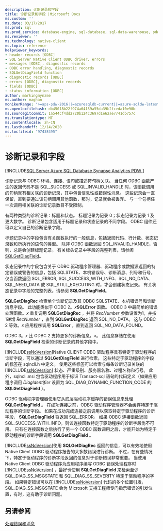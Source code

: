 ```yaml
---
description: 诊断记录和字段
title: 诊断记录和字段 |Microsoft Docs
ms.custom: ''
ms.date: 03/17/2017
ms.prod: sql
ms.prod_service: database-engine, sql-database, sql-data-warehouse, pdw
ms.reviewer: ''
ms.technology: native-client
ms.topic: reference
helpviewer_keywords:
- header records [ODBC]
- SQL Server Native Client ODBC driver, errors
- messages [ODBC], diagnostic records
- ODBC error handling, diagnostic records
- SQLGetDiagField function
- diagnostic records [ODBC]
- errors [ODBC], diagnostic records
- fields [ODBC]
- status information [ODBC]
author: markingmyname
ms.author: maghan
monikerRange: '>=aps-pdw-2016||=azuresqldb-current||=azure-sqldw-latest||>=sql-server-2016||>=sql-server-linux-2017||=azuresqldb-mi-current'
ms.openlocfilehash: db45018b22f974a64159a55da39b2fceda10e90b
ms.sourcegitcommit: 1a544cf4dd2720b124c3697d1e62ae7741db757c
ms.translationtype: MT
ms.contentlocale: zh-CN
ms.lasthandoff: 12/14/2020
ms.locfileid: "97438495"
---
```

# <a name="diagnostic-records-and-fields"></a>诊断记录和字段
[!INCLUDE[SQL Server Azure SQL Database Synapse Analytics PDW ](../../includes/applies-to-version/sql-asdb-asdbmi-asa-pdw.md)]

  诊断记录与 ODBC 环境、连接、语句或描述符句柄关联。 当任何 ODBC 函数产生的返回代码不是 SQL_SUCCESS 或 SQL_INVALID_HANDLE 时，该函数调用的句柄就有相关联的诊断记录，其中包含信息性或错误性消息。 这些记录会一直保留，直到要通过该句柄调用其他函数，那时，记录就会被丢弃。 与一个句柄任一次调用相关联的诊断记录数目不受限制。  
  
 有两种类型的诊断记录：标题和状态。 标题记录为记录 0；状态记录为记录 1 及更大数字。 诊断记录包含适用于标题记录和状态记录的不同字段。 ODBC 组件还可以定义自己的诊断记录字段。  
  
 标题记录中的字段包含有关函数执行的一般信息，包括返回代码、行计数、状态记录数和所执行的语句的类型。 除非 ODBC 函数返回 SQL_INVALID_HANDLE，否则，总是会创建标题记录。 有关标头记录中字段的完整列表，请参阅 [SQLGetDiagField](../../relational-databases/native-client-odbc-api/sqlgetdiagfield.md)。  
  
 状态记录中的字段包含关于 ODBC 驱动程序管理器、驱动程序或数据源返回的特定错误或警告的信息，包括 SQLSTATE、本机错误号、诊断消息、列号和行号。 仅当函数返回 SQL_ERROR, SQL_SUCCESS_WITH_INFO、SQL_NO_DATA、SQL_NEED_DATA 或 SQL_STILL_EXECUTING 时，才会创建状态记录。 有关状态记录中字段的完整列表，请参阅 **SQLGetDiagField**。  
  
 **SQLGetDiagRec** 检索单个诊断记录及其 ODBC SQLSTATE、本机错误号和诊断消息字段。 此功能类似于 ODBC 2。_x_**SQLError** 函数。 ODBC 3 中最简单的错误处理函数。*x* 重复调用 **SQLGetDiagRec** ，并将 *RecNumber* 参数设置为1，并按1递增 *RecNumber* ，直到 **SQLGetDiagRec** 返回 SQL_NO_DATA。 这与 ODBC 2 等效。*x* 应用程序调用 **SQLError** ，直到返回 SQL_NO_DATA_FOUND。  
  
 ODBC 3。*x* 比 ODBC 2 支持更多的诊断信息。*x*。 此信息存储在使用 **SQLGetDiagField** 检索的诊断记录的其他字段中。  
  
 [!INCLUDE[ssNoVersion](../../includes/ssnoversion-md.md)]Native CLIENT ODBC 驱动程序具有特定于驱动程序的诊断字段，可以通过 **SQLGetDiagField** 进行检索。 这些特定于驱动程序的字段的标签在 sqlncli.h 中定义。 使用这些标签可以检索与每条诊断记录关联的 [!INCLUDE[ssNoVersion](../../includes/ssnoversion-md.md)] 状态、严重级别、服务器名称、过程名称和行号。 此外，sqlncli.msi 包含驱动程序用于标识 Transact-sql 语句的代码定义（如果应用程序调用 *DiagIdentifier* 设置为 SQL_DIAG_DYNAMIC_FUNCTION_CODE 的 **SQLGetDiagField** ）。  
  
 ODBC 驱动程序管理器使用它从底层驱动程序缓存的错误信息来处理 **SQLGetDiagField** 。 在成功连接之前，ODBC 驱动程序管理器不会缓存特定于驱动程序的诊断字段。 如果在成功完成连接之前调用以获取特定于驱动程序的诊断字段， **SQLGetDiagField** 将返回 SQL_ERROR。 如果 ODBC 连接函数返回 SQL_SUCCESS_WITH_INFO，则该连接函数特定于驱动程序的诊断字段尚不可用。 只有在连接函数之后执行了另一个 ODBC 函数调用之后，才能开始为特定于驱动程序的诊断字段调用 **SQLGetDiagField** 。  
  
 [!INCLUDE[ssNoVersion](../../includes/ssnoversion-md.md)]使用 **SQLGetDiagRec** 返回的信息，可以有效地使用 Native Client ODBC 驱动程序报告的大多数错误进行诊断。 不过，在有些情况下，特定于驱动程序的诊断字段返回的信息对于诊断错误非常重要。 当使用 Native Client ODBC 驱动程序为应用程序编写 ODBC 错误处理程序时 [!INCLUDE[ssNoVersion](../../includes/ssnoversion-md.md)] ，最好也使用 **SQLGetDiagField** 来检索至少 SQL_DIAG_SS_MSGSTATE 和 SQL_DIAG_SS_SEVERITY 特定于驱动程序的字段。 如果特定错误可以在 [!INCLUDE[ssNoVersion](../../includes/ssnoversion-md.md)] 代码的多个位置引发，SQL_DIAG_SS_MSGSTATE 会为 Microsoft 支持工程师专门指示错误的引发位置，有时，这有助于诊断问题。  
  
## <a name="see-also"></a>另请参阅  
 [处理错误和消息](../../relational-databases/native-client-odbc-error-messages/handling-errors-and-messages.md)  
  
  
